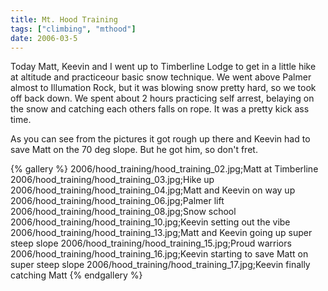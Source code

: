 ```yaml
---
title: Mt. Hood Training
tags: ["climbing", "mthood"]
date: 2006-03-5
---
```

Today Matt, Keevin and I went up to Timberline Lodge to get in a little hike at altitude and practiceour basic snow technique.  We went above Palmer almost to Illumation Rock, but it was blowing snow pretty hard, so we took off back down.  We spent about 2 hours practicing self arrest, belaying on the snow and catching each others falls on rope.  It was a pretty kick ass time.

As you can see from the pictures it got rough up there and Keevin had to save Matt on the 70 deg slope.  But he got him, so don't fret.


{% gallery %} 
2006/hood_training/hood_training_02.jpg;Matt at Timberline
2006/hood_training/hood_training_03.jpg;Hike up
2006/hood_training/hood_training_04.jpg;Matt and Keevin on way up
2006/hood_training/hood_training_06.jpg;Palmer lift
2006/hood_training/hood_training_08.jpg;Snow school
2006/hood_training/hood_training_10.jpg;Keevin setting out the vibe
2006/hood_training/hood_training_13.jpg;Matt and Keevin going up super steep slope
2006/hood_training/hood_training_15.jpg;Proud warriors
2006/hood_training/hood_training_16.jpg;Keevin starting to save Matt on super steep slope
2006/hood_training/hood_training_17.jpg;Keevin finally catching Matt
{% endgallery %}
